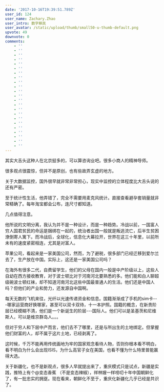 ```yaml
---
date: '2017-10-16T19:39:51.789Z'
user_id: 124
user_name: Zachary.Zhao
user_intro: 数字移民
user_avatar: /static/upload/thumb/small50-u-thumb-default.png
upvote: 49
downvote: 0
comments:
    - ''
    - ''
    - ''
    - ''
    - ''
    - ''
    - ''
    - ''
    - ''
    - ''
    - ''
    - ''
    - ''
    - ''
    - ''
    - ''
    - ''
    - ''
    - ''
    - ''
    - ''
    - ''
    - ''
---
```


其实大舌头这种人在北京挺多的，可以算咨询业吧。很多小商人的精神导师。

很多观点很震惊，但并不是原创，也有些故弄玄虚的地方。

关于大数据监控，国外很早就非常非常担心，现实中监控的立体程度比大舌头说的还有严密。

  

至于统计性生活，他弄错了，完全不需要用麦克风统计。直接查看避孕套销量就非常精确了。每年淘宝都会公布，连尺寸都知道。

  

几点值得注意。

  

他所说的文明分离，我认为并不是一种设计，而是一种趋势。冷战以前，一国富人穷人国君贫民的命运是捆绑在一起的，统治者出国一般就是叛逃流亡，后半生贫困潦倒寄人篱下。而冷战后，全球化，信息化大幕拉开，世界在这三十年里，以前所未有的速度紧密相连，尤其是对富人。

  

苹果公司，看起来是一家美国公司，然而，为了避税，很多部门已经迁移到爱尔兰去了，生产放在中国。实际上，这还是一家美国公司吗？

  

在海外有很多二代，自费留学生，他们的父母在国内一般是中产阶级以上，这些人自幼在西方接收教育，对于波士顿比对于河南河北要熟悉的多。他们能和白人聊超级碗波士顿红袜，却不知道河南河北这些中国最普通人的生活。他们还是中国人吗？但他们的产业和势力，还发源自中国啊。

  

每天无数的飞机来往，光纤以光速传递资金和信息。国籍渐渐成了手机的sim卡---哪家运营商好换哪家，甚至可以双卡双待，十一本护照。国籍的概念，在新贵阶层已经模糊不清，他们是一个新诞生的阶层---国际人。他们可以是圣基茨和尼维斯人，可以是维京群岛人。。。

  

但对于穷人和下层中产而言，他们去不了哪里，还是与所出生的土地绑定。但掌握他们财富的人，却不属于这片土地，已经剥离了。

  

这时候，千万不能再用传统画地为牢的国家观念看待人物，否则你根本看不明白，看不明白为什么会出现ISIS，为什么高官子女在美国，也看不懂为什么特里普能赢得大选。  

  

关于新疆化，也不是新观点，很多人早就提出来了，重庆模式只是试点，新疆是实践，推特上有个@变态香蕉 （不是变态辣椒），祥林嫂一样唠叨十年中国朝鲜化了，有一批忠实的拥趸。现在看来，朝鲜化不至于，重庆化新疆化几乎已经是共识了。

